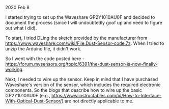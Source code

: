 2020 Feb 8 

I started trying to set up the Waveshare GP2Y1010AU0F and decided to document the process (since I will undoubtedly goof up and need to figure out what I did).

To start, I tried DLing the sketch provided by the manufacturer from https://www.waveshare.com/wiki/File:Dust-Sensor-code.7z. When I tried to unzip the Arduino file, it didn't work. 

So I went with the code posted here - https://forum.mysensors.org/topic/6391/the-dust-sensor-is-now-finally-working.

Next, I needed to wire up the sensor. Keep in mind that I have purchased Waveshare's version of the sensor, which includes the required electronic components. So the blogs that describe how to wire up the basic GP2Y1010AU0F (e.g., https://www.instructables.com/id/How-to-Interface-With-Optical-Dust-Sensor/) are not directly applicable to me.

